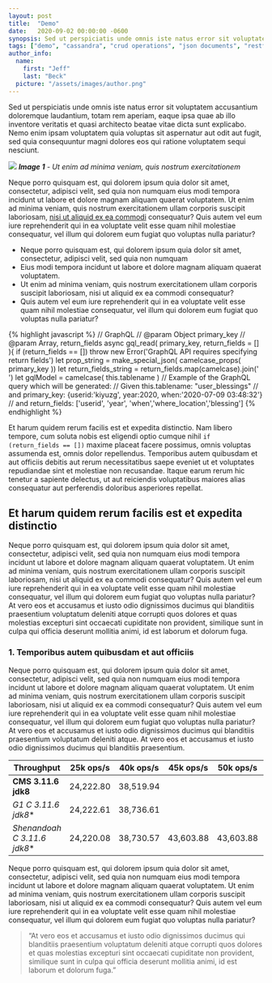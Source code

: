 ```yaml
---
layout: post
title:  "Demo"
date:   2020-09-02 00:00:00 -0600
synopsis: Sed ut perspiciatis unde omnis iste natus error sit voluptatem accusantium doloremque laudantium, totam rem aperiam, eaque ipsa quae ab illo inventore veritatis et quasi architecto beatae vitae dicta sunt explicabo. Nemo enim ipsam voluptatem quia voluptas sit aspernatur aut odit aut fugit, sed quia consequuntur magni dolores eos qui ratione voluptatem sequi nesciunt. 
tags: ["demo", "cassandra", "crud operations", "json documents", "restful api"]
author_info:
  name: 
    first: "Jeff"
    last: "Beck"
  picture: "/assets/images/author.png"
---
```


Sed ut perspiciatis unde omnis iste natus error sit voluptatem accusantium doloremque laudantium, totam rem aperiam, eaque ipsa quae ab illo inventore veritatis et quasi architecto beatae vitae dicta sunt explicabo. Nemo enim ipsam voluptatem quia voluptas sit aspernatur aut odit aut fugit, sed quia consequuntur magni dolores eos qui ratione voluptatem sequi nesciunt. 

![](https://images.unsplash.com/photo-1547954575-855750c57bd3?ixlib=rb-1.2.1&ixid=eyJhcHBfaWQiOjEyMDd9&auto=format&fit=crop&w=1500&q=80)
***Image 1** - Ut enim ad minima veniam, quis nostrum exercitationem*

Neque porro quisquam est, qui dolorem ipsum quia dolor sit amet, consectetur, adipisci velit, sed quia non numquam eius modi tempora incidunt ut labore et dolore magnam aliquam quaerat voluptatem. Ut enim ad minima veniam, quis nostrum exercitationem ullam corporis suscipit laboriosam, [nisi ut aliquid ex ea commodi](https://www.google.com) consequatur? Quis autem vel eum iure reprehenderit qui in ea voluptate velit esse quam nihil molestiae consequatur, vel illum qui dolorem eum fugiat quo voluptas nulla pariatur?

* Neque porro quisquam est, qui dolorem ipsum quia dolor sit amet, consectetur, adipisci velit, sed quia non numquam 
* Eius modi tempora incidunt ut labore et dolore magnam aliquam quaerat voluptatem. 
* Ut enim ad minima veniam, quis nostrum exercitationem ullam corporis suscipit laboriosam, nisi ut aliquid ex ea commodi consequatur?
* Quis autem vel eum iure reprehenderit qui in ea voluptate velit esse quam nihil molestiae consequatur, vel illum qui dolorem eum fugiat quo voluptas nulla pariatur?

{% highlight javascript %}
  // GraphQL
  // @param Object primary_key
  // @param Array, return_fields
  async gql_read( primary_key, return_fields = [] ){
    if (return_fields == []) throw new Error('GraphQL API requires specifying return fields')
    let prop_string = make_special_json( camelcase_props( primary_key ))
    let return_fields_string = return_fields.map(camelcase).join(' ')
    let gqlModel = camelcase( this.tablename )
    // Example of the GraphQL query which will be generated:
    // Given this.tablename: "user_blessings"
    //   and primary_key: {userid:'kiyuzg', year:2020, when:'2020-07-09 03:48:32'}
    //   and return_fields: ['userid', 'year', 'when','where_location','blessing']
{% endhighlight %}

Et harum quidem rerum facilis est et expedita distinctio. Nam libero tempore, cum soluta nobis est eligendi optio cumque nihil `if (return_fields == [])` maxime placeat facere possimus, omnis voluptas assumenda est, omnis dolor repellendus. 
Temporibus autem quibusdam et aut officiis debitis aut rerum necessitatibus saepe eveniet ut et voluptates repudiandae sint et molestiae non recusandae. Itaque earum rerum hic tenetur a sapiente delectus, ut aut reiciendis voluptatibus maiores alias consequatur aut perferendis doloribus asperiores repellat.

## Et harum quidem rerum facilis est et expedita distinctio

Neque porro quisquam est, qui dolorem ipsum quia dolor sit amet, consectetur, adipisci velit, sed quia non numquam eius modi tempora incidunt ut labore et dolore magnam aliquam quaerat voluptatem. Ut enim ad minima veniam, quis nostrum exercitationem ullam corporis suscipit laboriosam, nisi ut aliquid ex ea commodi consequatur? Quis autem vel eum iure reprehenderit qui in ea voluptate velit esse quam nihil molestiae consequatur, vel illum qui dolorem eum fugiat quo voluptas nulla pariatur?
At vero eos et accusamus et iusto odio dignissimos ducimus qui blanditiis praesentium voluptatum deleniti atque corrupti quos dolores et quas molestias excepturi sint occaecati cupiditate non provident, similique sunt in culpa qui officia deserunt mollitia animi, id est laborum et dolorum fuga. 

### 1. Temporibus autem quibusdam et aut officiis
Neque porro quisquam est, qui dolorem ipsum quia dolor sit amet, consectetur, adipisci velit, sed quia non numquam eius modi tempora incidunt ut labore et dolore magnam aliquam quaerat voluptatem. Ut enim ad minima veniam, quis nostrum exercitationem ullam corporis suscipit laboriosam, nisi ut aliquid ex ea commodi consequatur? Quis autem vel eum iure reprehenderit qui in ea voluptate velit esse quam nihil molestiae consequatur, vel illum qui dolorem eum fugiat quo voluptas nulla pariatur? At vero eos et accusamus et iusto odio dignissimos ducimus qui blanditiis praesentium voluptatum deleniti atque. At vero eos et accusamus et iusto odio dignissimos ducimus qui blanditiis praesentium.

| Throughput        | 25k ops/s           | 40k ops/s        | 45k ops/s        | 50k ops/s           | 55k ops/s           |
| ----------------- |:-------------------:|:----------------:|:----------------:|:-------------------:| -------------------:|
| **CMS 3.11.6 jdk8**   | 24,222.80           | 38,519.94        |                  |                     |                     |
| **G1 C* 3.11.6 jdk8** | 24,222.61           | 38,736.61        |                  |                     |                     |
| **Shenandoah C* 3.11.6 jdk8** | 24,220.08   | 38,730.57        | 43,603.88        | 43,603.88           | 50,833.91           |

Neque porro quisquam est, qui dolorem ipsum quia dolor sit amet, consectetur, adipisci velit, sed quia non numquam eius modi tempora incidunt ut labore et dolore magnam aliquam quaerat voluptatem. Ut enim ad minima veniam, quis nostrum exercitationem ullam corporis suscipit laboriosam, nisi ut aliquid ex ea commodi consequatur? Quis autem vel eum iure reprehenderit qui in ea voluptate velit esse quam nihil molestiae consequatur, vel illum qui dolorem eum fugiat quo voluptas nulla pariatur?

> “At vero eos et accusamus et iusto odio dignissimos ducimus qui blanditiis praesentium voluptatum deleniti atque corrupti quos dolores et quas molestias excepturi sint occaecati cupiditate non provident, similique sunt in culpa qui officia deserunt mollitia animi, id est laborum et dolorum fuga.”

